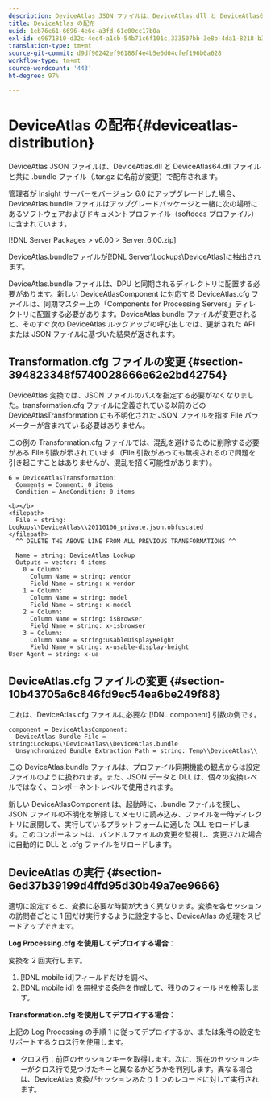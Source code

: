 ```yaml
---
description: DeviceAtlas JSON ファイルは、DeviceAtlas.dll と DeviceAtlas64.dll ファイルと共に .bundle ファイル（.tar.gz に名前が変更）で配布されます。
title: DeviceAtlas の配布
uuid: 1eb76c61-6696-4e6c-a3fd-61c00cc17b0a
exl-id: e9671810-d32c-4ec4-a1cb-54b71c6f101c,333507bb-3e8b-4da1-8218-b35fcf8d5f80,aa811c7b-ef80-4f23-b395-0cbb7d2677a9
translation-type: tm+mt
source-git-commit: d9df90242ef96188f4e4b5e6d04cfef196b0a628
workflow-type: tm+mt
source-wordcount: '443'
ht-degree: 97%

---
```


# DeviceAtlas の配布{#deviceatlas-distribution}

DeviceAtlas JSON ファイルは、DeviceAtlas.dll と DeviceAtlas64.dll ファイルと共に .bundle ファイル（.tar.gz に名前が変更）で配布されます。

管理者が Insight サーバーをバージョン 6.0 にアップグレードした場合、DeviceAtlas.bundle ファイルはアップグレードパッケージと一緒に次の場所にあるソフトウェアおよびドキュメントプロファイル（softdocs プロファイル）に含まれています。

[!DNL Server Packages > v6.00 > Server_6.00.zip]

DeviceAtlas.bundleファイルが[!DNL Server\Lookups\DeviceAtlas]に抽出されます。

DeviceAtlas.bundle ファイルは、DPU と同期されるディレクトリに配置する必要があります。新しい DeviceAtlasComponent に対応する DeviceAtlas.cfg ファイルは、同期マスター上の「Components for Processing Servers」ディレクトリに配置する必要があります。DeviceAtlas.bundle ファイルが変更されると、そのすぐ次の DeviceAtlas ルックアップの呼び出しでは、更新された API または JSON ファイルに基づいた結果が返されます。

## Transformation.cfg ファイルの変更  {#section-394823348f5740028666e62e2bd42754}

DeviceAtlas 変換では、JSON ファイルのパスを指定する必要がなくなりました。transformation.cfg ファイルに定義されている以前のどの DeviceAtlasTransformation にも不明化された JSON ファイルを指す File パラメーターが含まれている必要はありません。

この例の Transformation.cfg ファイルでは、混乱を避けるために削除する必要がある File 引数が示されています（File 引数があっても無視されるので問題を引き起こすことはありませんが、混乱を招く可能性があります）。

```
6 = DeviceAtlasTransformation:  
  Comments = Comment: 0 items  
  Condition = AndCondition: 0 items

<b></b> 
<filepath>
  File = string: Lookups\\DeviceAtlas\\20110106_private.json.obfuscated 
</filepath> 
  ^^ DELETE THE ABOVE LINE FROM ALL PREVIOUS TRANSFORMATIONS ^^  
 
  Name = string: DeviceAtlas Lookup  
  Outputs = vector: 4 items  
    0 = Column:  
      Column Name = string: vendor  
      Field Name = string: x-vendor  
    1 = Column:  
      Column Name = string: model  
      Field Name = string: x-model  
    2 = Column:  
      Column Name = string: isBrowser  
      Field Name = string: x-isbrowser  
    3 = Column:  
      Column Name = string:usableDisplayHeight  
      Field Name = string: x-usable-display-height 
User Agent = string: x-ua  
```

## DeviceAtlas.cfg ファイルの変更  {#section-10b43705a6c846fd9ec54ea6be249f88}

これは、DeviceAtlas.cfg ファイルに必要な [!DNL component] 引数の例です。

```
component = DeviceAtlasComponent: 
  DeviceAtlas Bundle File = string:Lookups\\DeviceAtlas\\DeviceAtlas.bundle 
  Unsynchronized Bundle Extraction Path = string: Temp\\DeviceAtlas\\
```

この DeviceAtlas.bundle ファイルは、プロファイル同期機能の観点からは設定ファイルのように扱われます。また、JSON データと DLL は、個々の変換レベルではなく、コンポーネントレベルで使用されます。

新しい DeviceAtlasComponent は、起動時に、.bundle ファイルを探し、JSON ファイルの不明化を解除してメモリに読み込み、ファイルを一時ディレクトリに展開して、実行しているプラットフォームに適した DLL をロードします。このコンポーネントは、バンドルファイルの変更を監視し、変更された場合に自動的に DLL と .cfg ファイルをリロードします。

## DeviceAtlas の実行  {#section-6ed37b39199d4ffd95d30b49a7ee9666}

適切に設定すると、変換に必要な時間が大きく異なります。変換を各セッションの訪問者ごとに 1 回だけ実行するように設定すると、DeviceAtlas の処理をスピードアップできます。

**Log Processing.cfg を使用してデプロイする場合**：

変換を 2 回実行します。

1. [!DNL mobile id]フィールドだけを調べ、
1. [!DNL mobile id] を無視する条件を作成して、残りのフィールドを検索します。

**Transformation.cfg を使用してデプロイする場合**：

上記の Log Processing の手順 1 に従ってデプロイするか、または条件の設定をサポートするクロス行を使用します。

* クロス行：前回のセッションキーを取得します。次に、現在のセッションキーがクロス行で見つけたキーと異なるかどうかを判別します。異なる場合は、DeviceAtlas 変換がセッションあたり 1 つのレコードに対して実行されます。
